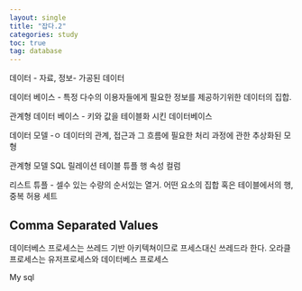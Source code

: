 ```yaml
---
layout: single
title: "잡다.2"
categories: study
toc: true
tag: database
---
```


데이터 - 자료, 정보- 가공된 데이터


데이터 베이스 - 특정 다수의 이용자들에게 필요한 정보를 제공하기위한 데이터의 집합.

관계형 데이터 베이스 - 키와 값을 테이블화 시킨 데이터베이스 

데이터 모델 -ㅇ 데이터의 관계, 접근과 그 흐름에 필요한 처리 과정에 관한 추상화된 모형

관계형 모델 SQL
릴레이션 	테이블
튜플			행
속성 			컬럼

리스트 
튜플 - 셀수 있는 수량의 순서있는 열거. 어떤 요소의 집합 혹은 테이블에서의 행, 중복 허용
세트 

## Comma Separated Values

데이터베스 프로세스는  쓰레드 기반 아키텍쳐이므로 프세스대신 쓰레드라 한다.
오라클 프로세스는 유저프로세스와 데이터베스 프로세스


My sql

  